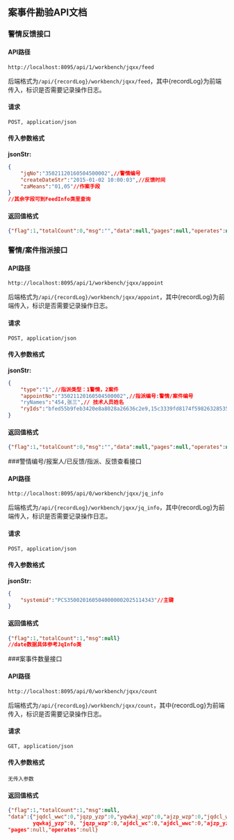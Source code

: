 ## 案事件勘验API文档

### 警情反馈接口

#### API路径

```http
http://localhost:8095/api/1/workbench/jqxx/feed
```

后端格式为`/api/{recordLog}/workbench/jqxx/feed`，其中{recordLog}为前端传入，标识是否需要记录操作日志。

#### 请求

```
POST, application/json
```

#### 传入参数格式
**jsonStr:**
```json
{
    "jqNo":"35021120160504500002",//警情编号
    "createDateStr":"2015-01-02 10:00:03",//反馈时间
    "zaMeans":"01,05"//作案手段
}
//其余字段可到FeedInfo类里查询
```

#### 返回值格式

```json
{"flag":1,"totalCount":0,"msg":"","data":null,"pages":null,"operates":null}
```

### 警情/案件指派接口

#### API路径

```http
http://localhost:8095/api/1/workbench/jqxx/appoint
```

后端格式为`/api/{recordLog}/workbench/jqxx/appoint`，其中{recordLog}为前端传入，标识是否需要记录操作日志。

#### 请求

```
POST, application/json
```

#### 传入参数格式
**jsonStr:**
```json
{
    "type":"1",//指派类型：1警情，2案件
    "appointNo":"35021120160504500002",//指派编号:警情/案件编号
    "ryNames":"454,张三",// 技术人员姓名
    "ryIds":"bfed55b9feb3420e8a8028a26636c2e9,15c3339fd8174f59826328535a4df08a"//技术人员id
}
```

#### 返回值格式

```json
{"flag":1,"totalCount":0,"msg":"","data":null,"pages":null,"operates":null}
```

###警情编号/报案人/已反馈/指派、反馈查看接口

#### API路径

```http
http://localhost:8095/api/0/workbench/jqxx/jq_info
```

后端格式为`/api/{recordLog}/workbench/jqxx/jq_info`，其中{recordLog}为前端传入，标识是否需要记录操作日志。

#### 请求

```
POST, application/json
```

#### 传入参数格式
**jsonStr:**
```json
{
    "systemid":"PCS3500201605040000002025114343"//主键
}
```

#### 返回值格式
```json
{"flag":1,"totalCount":1,"msg":null}
//date数据具体参考JqInfo类
```

###案事件数量接口

#### API路径

```http
http://localhost:8095/api/0/workbench/jqxx/count
```

后端格式为`/api/{recordLog}/workbench/jqxx/count`，其中{recordLog}为前端传入，标识是否需要记录操作日志。

#### 请求

```
GET, application/json
```

#### 传入参数格式
```
无传入参数
```

#### 返回值格式
```json
{"flag":1,"totalCount":1,"msg":null,
"data":{"jqdcl_wwc":0,"jqzp_yzp":0,"yqwkaj_wzp":0,"ajzp_wzp":0,"jqdcl_wc":0,
        yqwkaj_yzp":0, "jqzp_wzp":0,"ajdcl_wc":0,"ajdcl_wwc":0,"ajzp_yzp":0},
"pages":null,"operates":null}
```